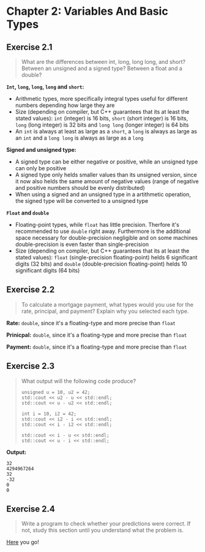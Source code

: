# Chapter 2: Variables And Basic Types

## Exercise 2.1
>What are the differences between int, long, long long, and short? Between an unsigned and a signed type? Between a float and a double?

**`Int`, `long`, `long`, `long` and `short`:**
- Arithmetic types, more specifically integral types useful for different numbers depending how large they are
- Size (depending on compiler, but C++ guarantees that its at least the stated values): `int` (integer) is 16 bits, `short` (short integer) is 16 bits, `long` (long integer) is 32 bits and `long long` (longer integer) is 64 bits
- An `int` is always at least as large as a `short`, a `long` is always as large as an `int` and a `long long` is always as large as a `long`

**Signed and unsigned type:**
- A signed type can be either negative or positive, while an unsigned type can only be positive
- A signed type only helds smaller values than its unsigned version, since it now also helds the same amount of negative values (range of negative and positive numbers should be evenly distributed)
- When using a signed and an unsigned type in a artithmetic operation, the signed type will be converted to a unsigned type

**`Float` and `double`**
- Floating-point types, while `float` has little precision. Therfore it's recommended to use `double` right away. Furthermore is the additional space necessary for double-precision negligible and on some machines double-precision is even faster than single-precision
- Size (depending on compiler, but C++ guarantees that its at least the stated values): `float` (single-precision floating-point) helds 6 significant digits (32 bits) and `double` (double-precision floating-point) helds 10 significant digits (64 bits)

## Exercise 2.2
>To calculate a mortgage payment, what types would you use for the rate, principal, and payment? Explain why you selected each type.

**Rate:** `double`, since it's a floating-type and more precise than `float`

**Prinicpal:** `double`, since it's a floating-type and more precise than `float`

**Payment:** `double`, since it's a floating-type and more precise than `float`

## Exercise 2.3
>What output will the following code produce?
>```
>unsigned u = 10, u2 = 42;
>std::cout << u2 - u << std::endl;
>std::cout << u - u2 << std::endl;
>
>int i = 10, i2 = 42;
>std::cout << i2 - i << std::endl;
>std::cout << i - i2 << std::endl;
>	
>std::cout << i - u << std::endl;
>std::cout << u - i << std::endl;
>```

**Output:** 
```
32
4294967264
32
-32
0
0
```

## Exercise 2.4
>Write a program to check whether your predictions were correct. If not, study this section until you understand what the problem is.

[Here](prog2_4.cpp) you go!